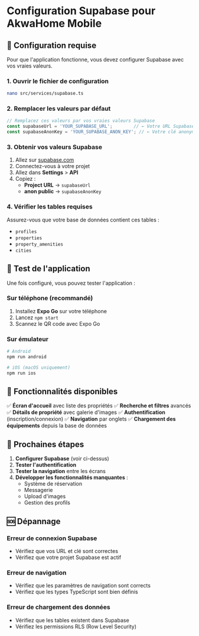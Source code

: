 # Configuration Supabase pour AkwaHome Mobile

## 🔧 Configuration requise

Pour que l'application fonctionne, vous devez configurer Supabase avec vos vraies valeurs.

### 1. Ouvrir le fichier de configuration
```bash
nano src/services/supabase.ts
```

### 2. Remplacer les valeurs par défaut
```typescript
// Remplacez ces valeurs par vos vraies valeurs Supabase
const supabaseUrl = 'YOUR_SUPABASE_URL';        // ← Votre URL Supabase
const supabaseAnonKey = 'YOUR_SUPABASE_ANON_KEY'; // ← Votre clé anonyme
```

### 3. Obtenir vos valeurs Supabase
1. Allez sur [supabase.com](https://supabase.com)
2. Connectez-vous à votre projet
3. Allez dans **Settings** > **API**
4. Copiez :
   - **Project URL** → `supabaseUrl`
   - **anon public** → `supabaseAnonKey`

### 4. Vérifier les tables requises
Assurez-vous que votre base de données contient ces tables :
- `profiles`
- `properties` 
- `property_amenities`
- `cities`

## 🚀 Test de l'application

Une fois configuré, vous pouvez tester l'application :

### Sur téléphone (recommandé)
1. Installez **Expo Go** sur votre téléphone
2. Lancez `npm start`
3. Scannez le QR code avec Expo Go

### Sur émulateur
```bash
# Android
npm run android

# iOS (macOS uniquement)
npm run ios
```

## 📱 Fonctionnalités disponibles

✅ **Écran d'accueil** avec liste des propriétés
✅ **Recherche et filtres** avancés
✅ **Détails de propriété** avec galerie d'images
✅ **Authentification** (inscription/connexion)
✅ **Navigation** par onglets
✅ **Chargement des équipements** depuis la base de données

## 🔄 Prochaines étapes

1. **Configurer Supabase** (voir ci-dessus)
2. **Tester l'authentification**
3. **Tester la navigation** entre les écrans
4. **Développer les fonctionnalités manquantes** :
   - Système de réservation
   - Messagerie
   - Upload d'images
   - Gestion des profils

## 🆘 Dépannage

### Erreur de connexion Supabase
- Vérifiez que vos URL et clé sont correctes
- Vérifiez que votre projet Supabase est actif

### Erreur de navigation
- Vérifiez que les paramètres de navigation sont corrects
- Vérifiez que les types TypeScript sont bien définis

### Erreur de chargement des données
- Vérifiez que les tables existent dans Supabase
- Vérifiez les permissions RLS (Row Level Security)


